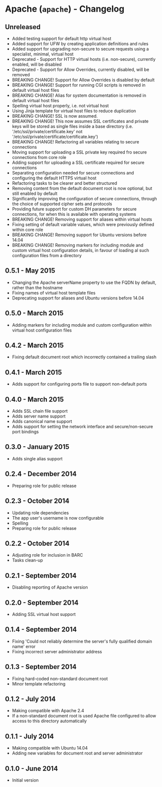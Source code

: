 # Apache (`apache`) - Changelog

## Unreleased

* Added testing support for default http virtual host
* Added support for UFW by creating application definitions and rules
* Added support for upgrading non-secure to secure requests using a specialist, minimal, virtual host
* Deprecated - Support for HTTP virtual hosts (i.e. non-secure), currently enabled, will be disabled
* Deprecated - Support for Allow Overrides, currently disabled, will be removed
* BREAKING CHANGE! Support for Allow Overrides is disabled by default
* BREAKING CHANGE! Support for running CGI scripts is removed in default virtual host files
* BREAKING CHANGE! Alias for system documentation is removed in default virtual host files
* Spelling virtual host properly, i.e. not virtual host
* Using Jinja template for virtual host files to reduce duplication
* BREAKING CHANGE! SSL is now assumed.
* BREAKING CHANGE! This now assumes SSL certificates and private keys will be stored as single files inside a base directory (i.e. '/etc/ssl/private/certificate.key' not '/etc/ssl/private/certificate/certificate.key')
* BREAKING CHANGE! Refactoring all variables relating to secure connections
* Moving support for uploading a SSL private key required fro secure connections from core role
* Adding support for uploading a SSL certificate required for secure connections
* Separating configuration needed for secure connections and configuring the default HTTPS virtual host
* Refactoring tasks to be clearer and better structured
* Removing content from the default document root is now optional, but still enabled by default
* Significantly improving the configuration of secure connections, through the choice of supported cipher sets and protocols
* Providing future support for custom DH parameters for secure connections, for when this is available with operating systems
* BREAKING CHANGE! Removing support for aliases within virtual hosts
* Fixing setting of default variable values, which were previously defined within core role
* BREAKING CHANGE! Removing support for Ubuntu versions before 14.04
* BREAKING CHANGE! Removing markers for including module and custom virtual host configuration details, 
in favour of loading al such configuration files from a directory

## 0.5.1 - May 2015

* Changing the Apache serverName property to use the FQDN by default, rather than the hostname 
* Fixing names of virtual host template files
* Deprecating support for aliases and Ubuntu versions before 14.04

## 0.5.0 - March 2015

* Adding markers for including module and custom configuration within virtual host configuration files

## 0.4.2 - March 2015

* Fixing default document root which incorrectly contained a trailing slash

## 0.4.1 - March 2015

* Adds support for configuring ports file to support non-default ports

## 0.4.0 - March 2015

* Adds SSL chain file support
* Adds server name support
* Adds canonical name support
* Adds support for setting the network interface and secure/non-secure port bindings

## 0.3.0 - January 2015

* Adds single alias support

## 0.2.4 - December 2014

* Preparing role for public release

## 0.2.3 - October 2014

* Updating role dependencies
* The app user's username is now configurable
* Spelling
* Preparing role for public release

## 0.2.2 - October 2014

* Adjusting role for inclusion in BARC
* Tasks clean-up

## 0.2.1 - September 2014

* Disabling reporting of Apache version

## 0.2.0 - September 2014

* Adding SSL virtual host support

## 0.1.4 - September 2014

* Fixing 'Could not reliably determine the server's fully qualified domain name' error
* Fixing incorrect server administrator address

## 0.1.3 - September 2014

* Fixing hard-coded non-standard document root
* Minor template refactoring

## 0.1.2 - July 2014

* Making compatible with Apache 2.4
* If a non-standard document root is used Apache file configured to allow access to this directory automatically

## 0.1.1 - July 2014

* Making compatible with Ubuntu 14.04
* Adding new variables for document root and server administrator

## 0.1.0 - June 2014

* Initial version
